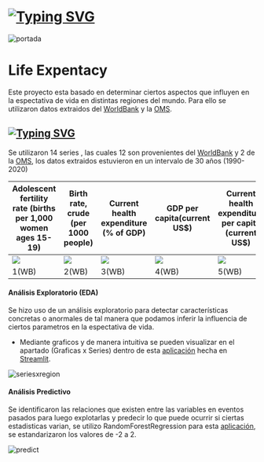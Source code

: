 #
# [![Typing SVG](https://readme-typing-svg.demolab.com?font=Fira+Code&size=15&duration=2000&pause=2000&color=1AA9F7&width=435&lines=En+Datos+basamos+nuestro+trabajo+para+brindar;%E2%9C%94++An%C3%A1lisis+y+soluciones++inteligentes++)](https://git.io/typing-svg)
![portada](https://user-images.githubusercontent.com/93687273/196827800-f59a9384-a362-4804-8fe5-601c9a3b0a58.png)


# Life Expentacy
Este proyecto esta basado en determinar ciertos aspectos que influyen  en la espectativa de vida en distintas regiones del mundo.
Para ello se utilizaron datos extraidos del  [WorldBank](https://data.worldbank.org/) y la [OMS](https://www.who.int/es/data).
## [![Typing SVG](https://readme-typing-svg.demolab.com?font=Yrsa&pause=100&color=F7F7F7&width=535&lines=Series+%3A)](https://git.io/typing-svg)
Se utilizaron 14 series , las cuales 12 son provenientes del [WorldBank](https://data.worldbank.org/) y 2 de la [OMS](https://www.who.int/es/data), los datos extraidos estuvieron en un intervalo de 30 años (1990-2020)

|  Adolescent fertility rate (births per 1,000 women ages 15-19) | Birth rate, crude (per 1000 people) | Current health expenditure (% of GDP) |GDP per capita(current US$)    |Current health expenditure per capita (current US$)  | Fertility rate, total (births per woman)  |Life expectancy at birth, total (years)   | Mortality rate, infant (per 1,000 live births)  | Population growth (annual %) | Population, total  | Suicide mortality rate (per 100,000 population)  |GDP(current US$)   | BMI &GreaterEqual; 25 (crude estimate) (%)  | Prevalence of hypertension among adults aged 30-79 years  |          
| ----------- | ------------ | ------------ | ------------ | ------------ | ------------ | ------------ |  ------------ | ------------ | ------------ | ------------ | ------------ | ------------ | ------------ |
| ![](https://logos-download.com/wp-content/uploads/2016/03/The_World_Bank_Group_logo.png)  | ![](https://logos-download.com/wp-content/uploads/2016/03/The_World_Bank_Group_logo.png)   |  ![](https://logos-download.com/wp-content/uploads/2016/03/The_World_Bank_Group_logo.png)  |  ![](https://logos-download.com/wp-content/uploads/2016/03/The_World_Bank_Group_logo.png) | ![](https://logos-download.com/wp-content/uploads/2016/03/The_World_Bank_Group_logo.png)  | ![](https://logos-download.com/wp-content/uploads/2016/03/The_World_Bank_Group_logo.png)  | ![](https://logos-download.com/wp-content/uploads/2016/03/The_World_Bank_Group_logo.png)  | ![](https://logos-download.com/wp-content/uploads/2016/03/The_World_Bank_Group_logo.png)  | ![](https://logos-download.com/wp-content/uploads/2016/03/The_World_Bank_Group_logo.png)   |  ![](https://logos-download.com/wp-content/uploads/2016/03/The_World_Bank_Group_logo.png) |![](https://logos-download.com/wp-content/uploads/2016/03/The_World_Bank_Group_logo.png)   | ![](https://logos-download.com/wp-content/uploads/2016/03/The_World_Bank_Group_logo.png)  |   ![](https://www.un.org/youthenvoy/wp-content/uploads/2014/09/WHO.jpg) | ![](https://www.un.org/youthenvoy/wp-content/uploads/2014/09/WHO.jpg)  |
| 1(WB)  |2(WB)   |3(WB)   | 4(WB)  | 5(WB)  | 6(WB)  | 7(WB)  | 8(WB)  | 9(WB)  | 10(WB)  | 11(WB)  | 12(wb) | 13(OMS)  | 14(OMS)  |

#### Análisis Exploratorio (EDA)
Se hizo uso de un análisis exploratorio   para detectar características concretas o anormales 
de tal manera que podamos inferir  la influencia de ciertos parametros en la espectativa de vida.
- Mediante graficos y de manera intuitiva se pueden visualizar en el apartado (Graficas x Series) dentro de  esta   [aplicación](https://brakions-streamlit-test-app-ifwq1h.streamlitapp.com/) hecha en [Streamlit](https://streamlit.io/).

![seriesxregion](https://user-images.githubusercontent.com/93687273/196828202-24ce1011-dc1b-481c-8c19-54a8476f772c.png)



#### Análisis Predictivo
Se identificaron las relaciones que existen entre las variables en eventos pasados para luego explotarlas y predecir lo que puede ocurrir si ciertas estadisticas varian, se utilizo RandomForestRegression para esta [aplicación](https://brakions-streamlit-test-app-ifwq1h.streamlitapp.com/), se estandarizaron los valores de -2 a 2.

![predict](https://user-images.githubusercontent.com/93687273/196829652-3e0ba988-7e68-4b50-bc89-f5fdc0466781.png)


